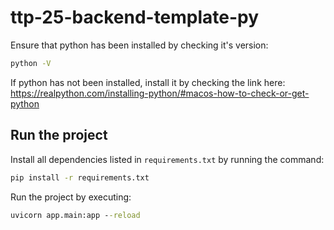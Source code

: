 # ttp-25-backend-template-py

Ensure that python has been installed by checking it's version:

```cmd
python -V
```

If python has not been installed, install it by checking the link here: https://realpython.com/installing-python/#macos-how-to-check-or-get-python

## Run the project

Install all dependencies listed in `requirements.txt` by running the command:

```cmd
pip install -r requirements.txt
```

Run the project by executing:

```cmd
uvicorn app.main:app --reload
```